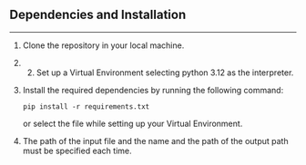 ## Dependencies and Installation
---------------------------------

1. Clone the repository in your local machine.
2. 2. Set up a Virtual Environment selecting python 3.12 as the interpreter. 
3. Install the required dependencies by running the following command:
   ```
   pip install -r requirements.txt
   ```
   or
   select the file while setting up your Virtual Environment.
   
4. The path of the input file and the name and the path of the output path must be specified each time.
